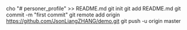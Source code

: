 cho "# personer_profile" >> README.md
git init
git add README.md
git commit -m "first commit"
git remote add origin https://github.com/JsonLiangZHANG/demo.git
git push -u origin master
